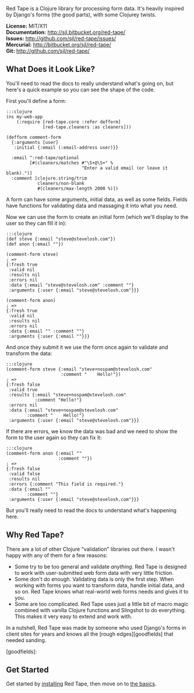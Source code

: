Red Tape is a Clojure library for processing form data.  It's heavily inspired
by Django's forms (the good parts), with some Clojurey twists.

**License:** MIT/X11  
**Documentation:** <http://sjl.bitbucket.org/red-tape/>  
**Issues:** <http://github.com/sjl/red-tape/issues/>  
**Mercurial:** <http://bitbucket.org/sjl/red-tape/>  
**Git:** <http://github.com/sjl/red-tape/>

What Does it Look Like?
-----------------------

You'll need to read the docs to really understand what's going on, but here's
a quick example so you can see the shape of the code.

First you'll define a form:

    :::clojure
    (ns my-web-app
        (:require [red-tape.core :refer defform]
                  [red-tape.cleaners :as cleaners]))

    (defform comment-form
      {:arguments [user]
       :initial {:email (:email-address user)}}

      :email ^:red-tape/optional
             [#(cleaners/matches #"\S+@\S+" %
                                 "Enter a valid email (or leave it blank).")]
      :comment [clojure.string/trim
                cleaners/non-blank
                #(cleaners/max-length 2000 %)])

A form can have some arguments, initial data, as well as some fields.  Fields
have functions for validating data and massaging it into what you need.

Now we can use the form to create an initial form (which we'll display to the
user so they can fill it in):

    :::clojure
    (def steve {:email "steve@stevelosh.com"})
    (def anon {:email ""})

    (comment-form steve)
    ; =>
    {:fresh true
     :valid nil
     :results nil
     :errors nil
     :data {:email "steve@stevelosh.com" :comment ""}
     :arguments {:user {:email "steve@stevelosh.com"}}}

    (comment-form anon)
    ; =>
    {:fresh true
     :valid nil
     :results nil
     :errors nil
     :data {:email "" :comment ""}
     :arguments {:user {:email ""}}}

And once they submit it we use the form once again to validate and transform the
data:

    :::clojure
    (comment-form steve {:email "steve+nospam@stevelosh.com"
                         :comment "    Hello!"})
    ; =>
    {:fresh false
     :valid true
     :results {:email "steve+nospam@stevelosh.com"
               :comment "Hello!"}
     :errors nil
     :data {:email "steve+nospam@stevelosh.com"
            :comment "    Hello!"}
     :arguments {:user {:email "steve@stevelosh.com"}}}

If there are errors, we know the data was bad and we need to show the form to
the user again so they can fix it:

    :::clojure
    (comment-form anon {:email ""
                        :comment ""})
    ; =>
    {:fresh false
     :valid false
     :results nil
     :errors {:comment "This field is required."}
     :data {:email ""
            :comment ""}
     :arguments {:user {:email "steve@stevelosh.com"}}}

But you'll really need to read the docs to understand what's happening here.

Why Red Tape?
-------------

There are a lot of other Clojure "validation" libraries out there.  I wasn't
happy with any of them for a few reasons:

* Some try to be too general and validate *anything*.  Red Tape is designed to
  work with user-submitted web form data with very little friction.
* Some don't do enough.  Validating data is only the first step.  When working
  with forms you want to transform data, handle initial data, and so on.  Red
  Tape knows what real-world web forms needs and gives it to you.
* Some are too complicated.  Red Tape uses just a little bit of macro magic
  combined with vanilla Clojure functions and Slingshot to do everything.  This
  makes it very easy to extend and work with.

In a nutshell, Red Tape was made by someone who used Django's forms in client
sites for years and knows all the [rough edges][goodfields] that needed sanding.

[goodfields]:

Get Started
-----------

Get started by [installing](./installation/) Red Tape, then move on to [the
basics](./basics/).

